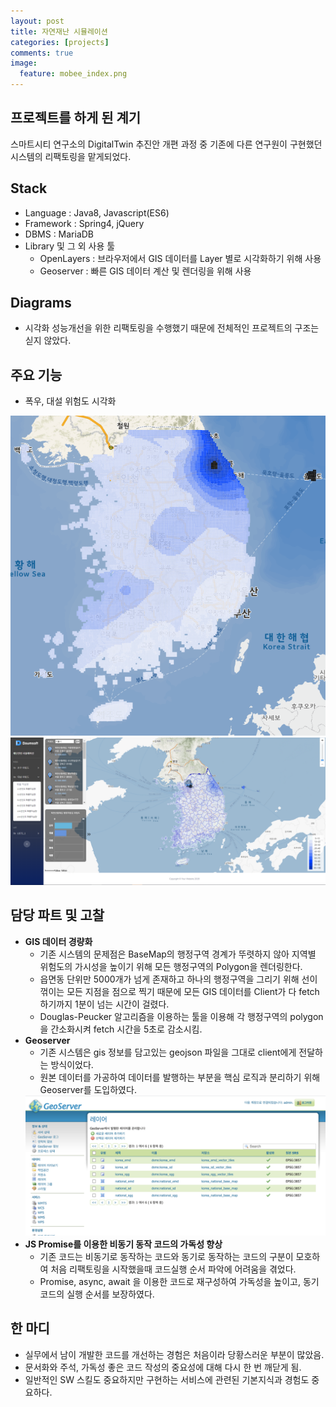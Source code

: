 ```yaml
---
layout: post
title: 자연재난 시뮬레이션
categories: [projects]
comments: true
image:
  feature: mobee_index.png
---
```


## 프로젝트를 하게 된 계기
스마트시티 연구소의 DigitalTwin 추진안 개편 과정 중 기존에 다른 연구원이 구현했던 시스템의 리팩토링을 맡게되었다.

## Stack
- Language : Java8, Javascript(ES6)
- Framework : Spring4, jQuery
- DBMS : MariaDB
- Library 및 그 외 사용 툴
    - OpenLayers : 브라우저에서 GIS 데이터를 Layer 별로 시각화하기 위해 사용
    - Geoserver : 빠른 GIS 데이터 계산 및 렌더링을 위해 사용

## Diagrams
- 시각화 성능개선을 위한 리팩토링을 수행했기 때문에 전체적인 프로젝트의 구조는 싣지 않았다.

## 주요 기능
- 폭우, 대설 위험도 시각화
<img src="/img/disaster/rain_risk.png" alt="rain_risk"/>
<img src="/img/disaster/snow_risk.png" alt="snow_risk"/>
<br>

## 담당 파트 및 고찰
- **GIS 데이터 경량화**
    - 기존 시스템의 문제점은 BaseMap의 행정구역 경계가 뚜렷하지 않아 지역별 위험도의 가시성을 높이기 위해 모든 행정구역의 Polygon을 렌더링한다.
    - 읍면동 단위만 5000개가 넘게 존재하고 하나의 행정구역을 그리기 위해 선이 꺾이는 모든 지점을 점으로 찍기 때문에 모든 GIS 데이터를 Client가 다 fetch 하기까지 1분이 넘는 시간이 걸렸다.
    - Douglas-Peucker 알고리즘을 이용하는 툴을 이용해 각 행정구역의 polygon을 간소화시켜 fetch 시간을 5초로 감소시킴.
- **Geoserver**
    - 기존 시스템은 gis 정보를 담고있는 geojson 파일을 그대로 client에게 전달하는 방식이었다.
    - 원본 데이터를 가공하여 데이터를 발행하는 부분을 핵심 로직과 분리하기 위해 Geoserver를 도입하였다.
    <img src="/img/disaster/geoserver.png" alt="geoserver"/>
- **JS Promise를 이용한 비동기 동작 코드의 가독성 향상**
    - 기존 코드는 비동기로 동작하는 코드와 동기로 동작하는 코드의 구분이 모호하여 처음 리팩토링을 시작했을때 코드실행 순서 파악에 어려움을 겪었다.
    - Promise, async, await 을 이용한 코드로 재구성하여 가독성을 높이고, 동기코드의 실행 순서를 보장하였다.

## 한 마디
- 실무에서 남이 개발한 코드를 개선하는 경험은 처음이라 당황스러운 부분이 많았음.
- 문서화와 주석, 가독성 좋은 코드 작성의 중요성에 대해 다시 한 번 깨닫게 됨.
- 일반적인 SW 스킬도 중요하지만 구현하는 서비스에 관련된 기본지식과 경험도 중요하다.